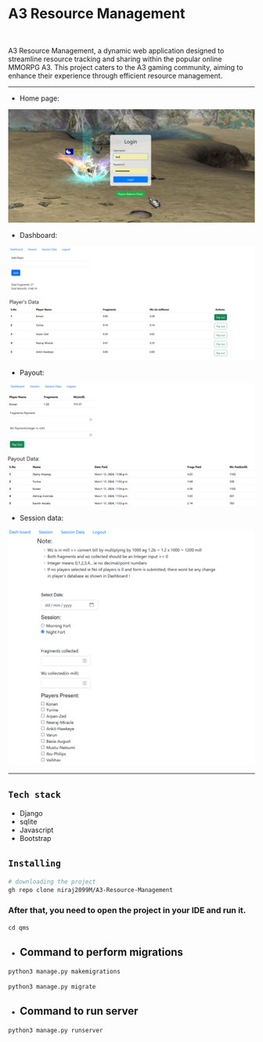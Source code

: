 # A3 Resource Management

<br>

A3 Resource Management, a dynamic web application designed to streamline resource tracking and sharing within the popular online MMORPG A3. This project caters to the A3 gaming community, aiming to enhance their experience through efficient resource management. 

<hr>

- Home page:

![Home page](qms/assets/loginpage.png)

- Dashboard:

![Dashboard](qms/assets/addPayput.png)

- Payout:

![Payout page](qms/assets/payoutData.png)

- Session data:

![Session page](qms/assets/sessData.png)

<hr>

## `Tech stack`

- Django
- sqlite
- Javascript
- Bootstrap

## `Installing`
```bash
# downloading the project
gh repo clone niraj2099M/A3-Resource-Management
```
### After that, you need to open the project in your IDE and run it.
`cd qms`



- ## Command to perform migrations
`python3 manage.py makemigrations`

`python3 manage.py migrate`

- ## Command to run server
`python3 manage.py runserver`







